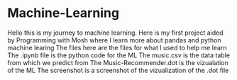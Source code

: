 # Machine-Learning
Hello this is my journey to machine learning. Here is my first project aided by Programming with Mosh where I learn more about pandas and python machine learing
The files here are the files for what I used to help me learn
The .ipynb file is the python code for the ML
The music.csv is the data table from which we predict from
The Music-Recommender.dot is the vizualation of the ML
The screenshot is a screenshot of the vizualization of the .dot file
